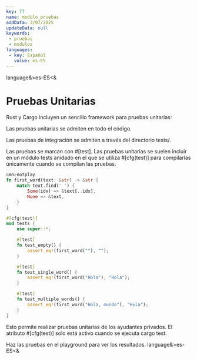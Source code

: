 ```yaml
---
key: 77
name: modulo_pruebas
addData: 3/07/2025
updateData: null
keywords: 
 - pruebas
 - modulos
languages:
 - key: Español
   value: es-ES
---
```

language&>es-ES<&
# Pruebas Unitarias
Rust y Cargo incluyen un sencillo framework para pruebas unitarias:

Las pruebas unitarias se admiten en todo el código.

Las pruebas de integración se admiten a través del directorio tests/.

Las pruebas se marcan con #[test]. Las pruebas unitarias se suelen incluir en un módulo tests anidado en el que se utiliza #[cfg(test)] para compilarlas únicamente cuando se compilan las pruebas.

```rust
&mn>notplay
fn first_word(text: &str) -> &str {
    match text.find(' ') {
        Some(idx) => &text[..idx],
        None => &text,
    }
}

#[cfg(test)]
mod tests {
    use super::*;

    #[test]
    fn test_empty() {
        assert_eq!(first_word(""), "");
    }

    #[test]
    fn test_single_word() {
        assert_eq!(first_word("Hola"), "Hola");
    }

    #[test]
    fn test_multiple_words() {
        assert_eq!(first_word("Hola, mundo"), "Hola");
    }
}
```

Esto permite realizar pruebas unitarias de los ayudantes privados.
El atributo #[cfg(test)] solo está activo cuando se ejecuta cargo test.

Haz las pruebas en el playground para ver los resultados.
language&>es-ES<&